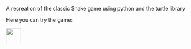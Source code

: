 A recreation of the classic Snake game using python and the turtle library


Here you can try the game:

<a href="https://replit.com/@MarinaNenova/SnakeGame#main.py" target="blank"><img align="center" src="https://upload.wikimedia.org/wikipedia/commons/c/c3/Red_Diamond_Play_Button.png" height="40" /></a>

